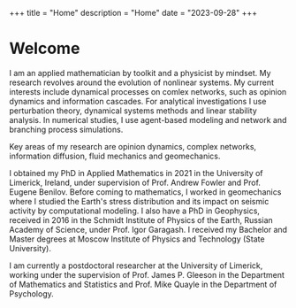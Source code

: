 +++
title = "Home"
description = "Home"
date = "2023-09-28"
+++


# Welcome

I am an applied mathematician by toolkit and a physicist by mindset. My research revolves around the evolution of nonlinear systems. My current interests include dynamical processes on comlex networks, such as opinion dynamics and information cascades. For analytical investigations I use perturbation theory, dynamical systems methods and linear stability analysis. In numerical studies, I use agent-based modeling and network and branching process simulations.

Key areas of my research are opinion dynamics, complex networks, information diffusion, fluid mechanics and geomechanics.

I obtained my PhD in Applied Mathematics in 2021 in the University of Limerick, Ireland, under supervision of Prof. Andrew Fowler and Prof. Eugene Benilov. Before coming to mathematics, I worked in geomechanics where I studied the Earth's stress distribution and its impact on seismic activity by computational modeling. I also have a PhD in Geophysics, received in 2016 in the Schmidt Institute of Physics of the Earth, Russian Academy of Science, under Prof. Igor Garagash. I received my Bachelor and Master degrees at Moscow Institute of Physics and Technology (State University).

I am currently a postdoctoral researcher at the University of Limerick, working under the supervision of Prof. James P. Gleeson in the Department of Mathematics and Statistics and Prof. Mike Quayle in the Department of Psychology.

<!-- I enjoy applying my mathematical skills to problems in different areas of physics, social sciences and biological sciences.  -->

